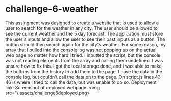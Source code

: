 # challenge-6-weather
This assingment was designed to create a website that is used to allow a user to search for the weather in any city. The user should be allowed to see the current weather and the 5 day forecast. The application must store the user's inputs and allow the user to see their past inputs as a button. The button should then search again for the city's weather. For some reason, my array that I pulled into the console log was not popping up on the actual web page no matter how hard I tried. I inputted the script, but the console was not reading elements from the array and calling them undefined. I was unsure how to fix this. I got the local storage done, and I was able to make the buttons from the history to add them to the page. I have the data in the console log, but couldn't call the data on to the page. On script.js lines 43-46 is where I tried to call the data, but was unable to do so. 
Deployment link: 
Screenshot of deployed webpage: <img src="/.assets/challenge6deployed.png>